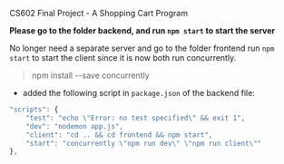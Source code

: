 CS602 Final Project - A Shopping Cart Program

**Please go to the folder backend, and run `npm start` to start the server**

No longer need a separate server and go to the folder frontend run `npm start` to start the client since it is now both run concurrently.


> npm install --save concurrently
- added the following script in `package.json` of the backend file:

```js
"scripts": {
    "test": "echo \"Error: no test specified\" && exit 1",
    "dev": "nodemon app.js",
    "client": "cd .. && cd frontend && npm start",
    "start": "concurrently \"npm run dev\" \"npm run client\""
},
```
